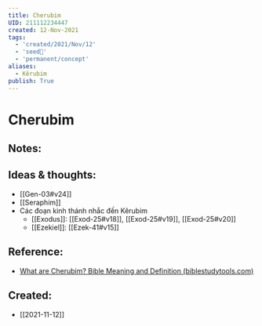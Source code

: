 ```yaml
---
title: Cherubim
UID: 211112234447
created: 12-Nov-2021
tags:
  - 'created/2021/Nov/12'
  - 'seed🥜'
  - 'permanent/concept'
aliases:
  - Kêrubim
publish: True
---
```

# Cherubim

## Notes:


## Ideas & thoughts:
- [[Gen-03#v24]]
- [[Seraphim]]
- Các đoạn kinh thánh nhắc đến Kêrubim
	- [[Exodus]]: [[Exod-25#v18]], [[Exod-25#v19]], [[Exod-25#v20]]
	- [[Ezekiel]]: [[Ezek-41#v15]]

## Reference:
- [What are Cherubim? Bible Meaning and Definition (biblestudytools.com)](https://www.biblestudytools.com/dictionary/cherubim-1/)
## Created:
- [[2021-11-12]]
